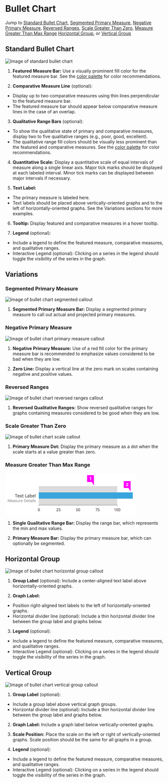 # Bullet Chart

Jump to [Standard Bullet Chart](#standard-bullet-chart), [Segmented Primary Measure](#segmented-primary-measure), [Negative Primary Measure](#negative-primary-measure), [Reversed Ranges](#reversed-ranges), [Scale Greater Than Zero](#scale-greater-than-zero), [Measure Greater Than Max Range](#measure-greater-than-max-range) [Horizontal Group](#horizontal-group), or [Vertical Group](#vertical-group)

## Standard Bullet Chart
![Image of standard bullet chart](img/bullet-chart-callout.png)

1. **Featured Measure Bar:** Use a visually prominent fill color for the featured measure bar. See the [color palette](https://www.patternfly.org/styles/color-palette/) for color recommendations.

2. **Comparative Measure Line** (optional):
  * Display up to two comparative measures using thin lines perpendicular to the featured measure bar.
  * The featured measure bar should appear below comparative measure lines in the case of an overlap.

3. **Qualitative Range Bars** (optional):
  * To show the qualitative state of primary and comparative measures, display two to five qualitative ranges (e.g., poor, good, excellent).
  * The qualitative range fill colors should be visually less prominent than the featured and comparative measures. See the [color palette](https://www.patternfly.org/styles/color-palette/) for color recommendations.

4. **Quantitative Scale:** Display a quantitative scale of equal intervals of measure along a single linear axis. Major tick marks should be displayed at each labeled interval. Minor tick marks can be displayed between major intervals if necessary.

5. **Text Label:**
  * The primary measure is labeled here.
  * Text labels should be placed above vertically-oriented graphs and to the left of horizontally-oriented graphs. See the Variations sections for more examples.

6. **Tooltip:** Display featured and comparative measures in a hover tooltip.

5. **Legend** (optional):
  * Include a legend to define the featured measure, comparative measures, and qualitative ranges.
  * Interactive Legend (optional): Clicking on a series in the legend should toggle the visibility of the series in the graph.


## Variations

### Segmented Primary Measure

![Image of bullet chart segmented callout](img/segmented-primary-bullet-chart-callout.png)

1. **Segmented Primary Measure Bar:** Display a segmented primary measure to call out actual and projected primary measures.

### Negative Primary Measure

![Image of bullet chart primary measure callout](img/negative-primary-measure-bullet-chart-callout.png)

1. **Negative Primary Measure:** Use of a red fill color for the primary measure bar is recommended to emphasize values considered to be bad when they are low.

1. **Zero Line:** Display a vertical line at the zero mark on scales containing negative and	positive values.

### Reversed Ranges

![Image of bullet chart reversed ranges callout](img/reversed-ranges-callout.png)

1. **Reversed Qualitative Ranges:** Show reversed qualitative ranges for graphs containing measures	considered to be good when they are low.

### Scale Greater Than Zero

![Image of bullet chart scale callout](img/greater-than-bullet-chart-callout.png)

1. **Primary Measure Dot:** Display the primary measure as a dot when the scale starts at a value greater than zero.

### Measure Greater Than Max Range

![Image of bullet chart greater than max callout](img/greater-than-max-callout.png)

1. **Single Qualitative Range Bar:** Display the range bar, which represents the min and max values.

2. **Primary Measure Bar:** Display the primary measure bar, which can optionally be segmented.

## Horizontal Group

![Image of bullet chart horizontal group callout](img/grouped-horizontal-bullet-chart-callout.png)

1. **Group Label** (optional): Include a center-aligned text label above horizontally-oriented graphs.

2. **Graph Label:**
  * Position right-aligned text labels to the left of horizontally-oriented graphs.
  * Horizontal divider line (optional): Include a thin horizontal divider line between the group label and graphs below.

3. **Legend** (optional):
  * Include a legend to define the featured measure, comparative measures, and qualitative ranges.
  * Interactive Legend (optional): Clicking on a series in the legend should toggle the visibility of the series in the graph.

## Vertical Group

![Image of bullet chart vertical group callout](img/grouped-vertical-bullet-chart-callout.png)

1. **Group Label** (optional):
  * Include a group label above vertical graph groups.
  * Horizontal divider line (optional): Include a thin horizontal divider line between the group label and graphs below.

2. **Graph Label:** Include a graph label below vertically-oriented graphs.

3. **Scale Position:** Place the scale on the left or right of vertically-oriented graphs. Scale position should be the same for all graphs in a group.

4. **Legend** (optional):
  * Include a legend to define the featured measure, comparative measures, and qualitative ranges.
  * Interactive Legend (optional): Clicking on a series in the legend should toggle the visibility of the series in the graph.
